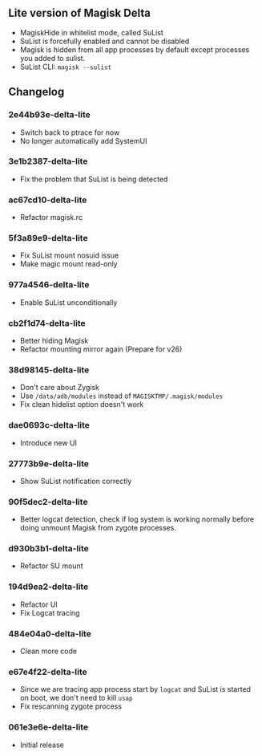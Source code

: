 ## Lite version of Magisk Delta

- MagiskHide in whitelist mode, called SuList
- SuList is forcefully enabled and cannot be disabled
- Magisk is hidden from all app processes by default except processes you added to sulist.
- SuList CLI: `magisk --sulist`

## Changelog

### 2e44b93e-delta-lite

- Switch back to ptrace for now
- No longer automatically add SystemUI

### 3e1b2387-delta-lite

- Fix the problem that SuList is being detected

### ac67cd10-delta-lite

- Refactor magisk.rc

### 5f3a89e9-delta-lite

- Fix SuList mount nosuid issue
- Make magic mount read-only

### 977a4546-delta-lite

- Enable SuList unconditionally

### cb2f1d74-delta-lite

- Better hiding Magisk
- Refactor mounting mirror again (Prepare for v26)

### 38d98145-delta-lite

- Don't care about Zygisk
- Use `/data/adb/modules` instead of `MAGISKTMP/.magisk/modules`
- Fix clean hidelist option doesn't work

### dae0693c-delta-lite

- Introduce new UI

### 27773b9e-delta-lite

- Show SuList notification correctly

### 90f5dec2-delta-lite

- Better logcat detection, check if log system is working normally before doing unmount Magisk from zygote processes.

### d930b3b1-delta-lite

- Refactor SU mount

### 194d9ea2-delta-lite

- Refactor UI
- Fix Logcat tracing

### 484e04a0-delta-lite

- Clean more code

### e67e4f22-delta-lite

- Since we are tracing app process start by `logcat` and SuList is started on boot, we don't need to kill `usap`
- Fix rescanning zygote process

### 061e3e6e-delta-lite

- Initial release